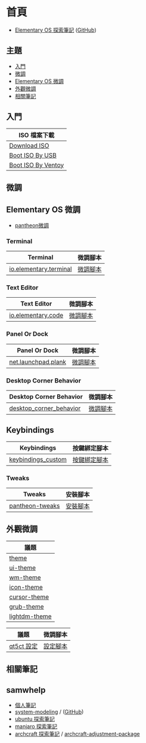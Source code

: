 
# 首頁

* [Elementary OS 探索筆記](https://samwhelp.github.io/note-about-elementary-os/) ([GitHub](https://github.com/samwhelp/note-about-elementary-os))


## 主題

* [入門](#入門)
* [微調](#微調)
* [Elementary OS 微調](#elementary-os-微調)
* [外觀微調](#外觀微調)
* [相關筆記](#相關筆記)


## 入門

| ISO 檔案下載 |
| --- |
| [Download ISO](https://samwhelp.github.io/note-about-elementary-os/read/start/download/download_iso.html) |
| [Boot ISO By USB](https://samwhelp.github.io/note-about-elementary-os/read/start/download/boot_iso_by_usb.html) |
| [Boot ISO By Ventoy](https://samwhelp.github.io/note-about-elementary-os/read/start/download/boot_iso_by_ventoy.html) |

## 微調

## Elementary OS 微調


* [pantheon微調](https://samwhelp.github.io/note-about-elementary-os/read/adjustment/de/pantheon.html)


### Terminal

| Terminal | 微調腳本 |
| --- | --- |
| [io.elementary.terminal](https://samwhelp.github.io/note-about-elementary-os/read/adjustment/elementary/terminal.html) | [微調腳本](https://github.com/samwhelp/note-about-elementary-os/tree/gh-pages/_demo/adjustment/part-elementary/io.elementary.terminal) |



### Text Editor

| Text Editor | 微調腳本 |
| --- | --- |
| [io.elementary.code](https://samwhelp.github.io/note-about-elementary-os/read/adjustment/elementary/code.html) | [微調腳本](https://github.com/samwhelp/note-about-elementary-os/tree/gh-pages/_demo/adjustment/part-elementary/io.elementary.code) |


### Panel Or Dock

| Panel Or Dock | 微調腳本 |
| --- | --- |
| [net.launchpad.plank](https://samwhelp.github.io/note-about-elementary-os/read/adjustment/elementary/plank.html) | [微調腳本](https://github.com/samwhelp/note-about-elementary-os/tree/gh-pages/_demo/adjustment/part-elementary/plank) |


### Desktop Corner Behavior

| Desktop Corner Behavior | 微調腳本 |
| --- | --- |
| [desktop_corner_behavior](https://samwhelp.github.io/note-about-elementary-os/read/adjustment/elementary/desktop_corner_behavior.html) | [微調腳本](https://github.com/samwhelp/note-about-elementary-os/tree/gh-pages/_demo/adjustment/part-elementary/desktop_corner_behavior) |


## Keybindings

| Keybindings | 按鍵綁定腳本 |
| --- | --- |
| [keybindings_custom](https://samwhelp.github.io/note-about-elementary-os/read/adjustment/elementary/keybindings_custom.html) | [按鍵綁定腳本](https://github.com/samwhelp/note-about-elementary-os/tree/gh-pages/_demo/adjustment/part-elementary/keybindings_custom) |


### Tweaks

| Tweaks | 安裝腳本 |
| --- | --- |
| [pantheon-tweaks](https://samwhelp.github.io/note-about-elementary-os/read/adjustment/elementary/pantheon-tweaks.html) | [安裝腳本](https://github.com/samwhelp/note-about-elementary-os/tree/gh-pages/_demo/adjustment/part-elementary/pantheon-tweaks) |




## 外觀微調


| 議題 |
| --- |
| [theme](https://samwhelp.github.io/note-about-elementary-os/read/theme.html) |
| [ui-theme](https://samwhelp.github.io/note-about-elementary-os/read/theme/theme/ui-theme.html) |
| [wm-theme](https://samwhelp.github.io/note-about-elementary-os/read/theme/theme/wm-theme.html) |
| [icon-theme](https://samwhelp.github.io/note-about-elementary-os/read/theme/icon/icon-theme.html) |
| [cursor-theme](https://samwhelp.github.io/note-about-elementary-os/read/theme/icon/cursor-theme.html) |
| [grub-theme](https://samwhelp.github.io/note-about-elementary-os/read/theme/grub-theme.html) |
| [lightdm-theme](https://samwhelp.github.io/note-about-elementary-os/read/theme/lightdm-theme.html) |


| 議題 | 微調腳本 |
| --- | --- |
| [qt5ct 設定](https://samwhelp.github.io/note-about-elementary-os/read/adjustment/env/qt5ct.html) | [設定腳本](https://github.com/samwhelp/note-about-elementary-os/tree/gh-pages/_demo/adjustment/part/qt5ct) |


## 相關筆記

## samwhelp

* [個人筆記](https://samwhelp.github.io/book/)
* [system-modeling](https://samwhelp.github.io/system-modeling/) / ([GitHub](https://github.com/samwhelp/system-modeling))
* [ubuntu 探索筆記](https://samwhelp.github.io/note-about-ubuntu/)
* [manjaro 探索筆記](https://samwhelp.github.io/note-about-manjaro/)
* [archcraft 探索筆記](https://samwhelp.github.io/note-about-archcraft/) / [archcraft-adjustment-package](https://github.com/samwhelp/archcraft-adjustment-package)
